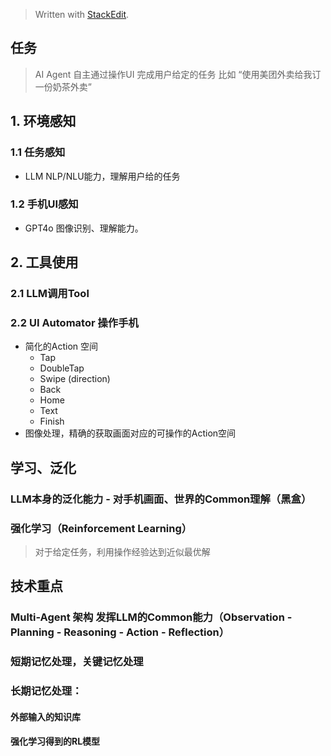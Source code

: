 


> Written with [StackEdit](https://stackedit.io/).

## 任务
> AI Agent 自主通过操作UI 完成用户给定的任务 比如 “使用美团外卖给我订一份奶茶外卖”

## 1. 环境感知
### 1.1 任务感知
* LLM NLP/NLU能力，理解用户给的任务
### 1.2 手机UI感知
* GPT4o 图像识别、理解能力。

## 2. 工具使用
### 2.1 LLM调用Tool
### 2.2 UI Automator 操作手机
* 简化的Action 空间
	* Tap
	* DoubleTap
	* Swipe (direction)
	* Back
	* Home
	* Text
	* Finish
* 图像处理，精确的获取画面对应的可操作的Action空间

## 学习、泛化
### LLM本身的泛化能力 - 对手机画面、世界的Common理解（黑盒）
### 强化学习（Reinforcement Learning）
> 对于给定任务，利用操作经验达到近似最优解

## 技术重点
### Multi-Agent 架构 发挥LLM的Common能力（Observation - Planning - Reasoning - Action - Reflection）
### 短期记忆处理，关键记忆处理
### 长期记忆处理：
#### 外部输入的知识库
#### 强化学习得到的RL模型
<!--stackedit_data:
eyJoaXN0b3J5IjpbLTExMjUyNjE2MjJdfQ==
-->